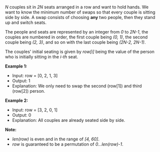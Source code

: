 _N_ couples sit in _2N_ seats arranged in a row and want to hold hands. We want to know the minimum number of swaps so
that every couple is sitting side by side. A swap consists of choosing **any** two people, then they stand up and
switch seats.

The people and seats are represented by an integer from _0_ to _2N-1_, the couples are numbered in order, the first
couple being _(0, 1)_, the second couple being _(2, 3)_, and so on with the last couple being _(2N-2, 2N-1)_.

The couples' initial seating is given by _row[i]_ being the value of the person who is initially sitting in the _i-th_ 
seat.

**Example 1:**

- Input: row = [0, 2, 1, 3]
- Output: 1
- Explanation: We only need to swap the second (row[1]) and third (row[2]) person.

**Example 2:**

- Input: row = [3, 2, 0, 1]
- Output: 0
- Explanation: All couples are already seated side by side.

**Note:**

- _len(row)_ is even and in the range of _[4, 60]_.
- _row_ is guaranteed to be a permutation of _0...len(row)-1_.